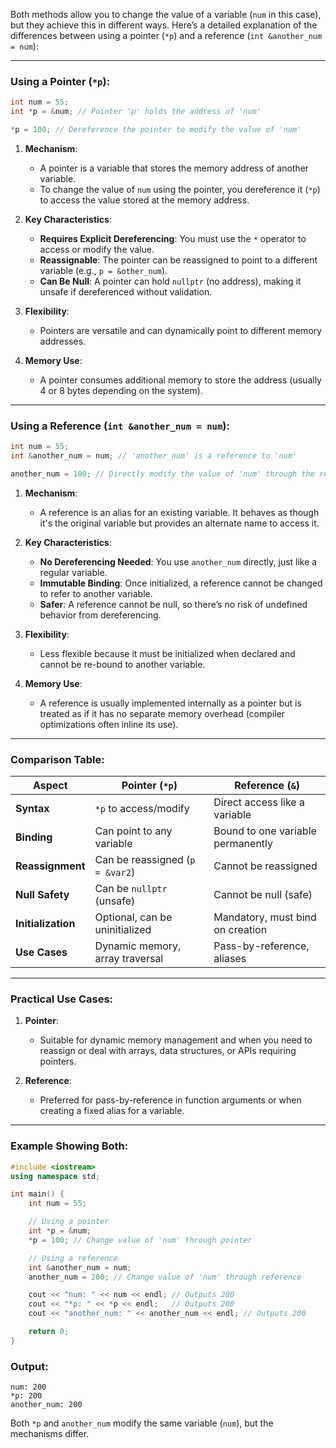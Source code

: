 Both methods allow you to change the value of a variable (`num` in this case), but they achieve this in different ways. Here’s a detailed explanation of the differences between using a pointer (`*p`) and a reference (`int &another_num = num`):

---

### Using a Pointer (`*p`):

```cpp
int num = 55;
int *p = &num; // Pointer 'p' holds the address of 'num'

*p = 100; // Dereference the pointer to modify the value of 'num'
```

1. **Mechanism**:

    - A pointer is a variable that stores the memory address of another variable.
    - To change the value of `num` using the pointer, you dereference it (`*p`) to access the value stored at the memory address.

2. **Key Characteristics**:

    - **Requires Explicit Dereferencing**: You must use the `*` operator to access or modify the value.
    - **Reassignable**: The pointer can be reassigned to point to a different variable (e.g., `p = &other_num`).
    - **Can Be Null**: A pointer can hold `nullptr` (no address), making it unsafe if dereferenced without validation.

3. **Flexibility**:

    - Pointers are versatile and can dynamically point to different memory addresses.

4. **Memory Use**:
    - A pointer consumes additional memory to store the address (usually 4 or 8 bytes depending on the system).

---

### Using a Reference (`int &another_num = num`):

```cpp
int num = 55;
int &another_num = num; // 'another_num' is a reference to 'num'

another_num = 100; // Directly modify the value of 'num' through the reference
```

1. **Mechanism**:

    - A reference is an alias for an existing variable. It behaves as though it's the original variable but provides an alternate name to access it.

2. **Key Characteristics**:

    - **No Dereferencing Needed**: You use `another_num` directly, just like a regular variable.
    - **Immutable Binding**: Once initialized, a reference cannot be changed to refer to another variable.
    - **Safer**: A reference cannot be null, so there’s no risk of undefined behavior from dereferencing.

3. **Flexibility**:

    - Less flexible because it must be initialized when declared and cannot be re-bound to another variable.

4. **Memory Use**:
    - A reference is usually implemented internally as a pointer but is treated as if it has no separate memory overhead (compiler optimizations often inline its use).

---

### Comparison Table:

| **Aspect**         | **Pointer (`*p`)**              | **Reference (`&`)**               |
| ------------------ | ------------------------------- | --------------------------------- |
| **Syntax**         | `*p` to access/modify           | Direct access like a variable     |
| **Binding**        | Can point to any variable       | Bound to one variable permanently |
| **Reassignment**   | Can be reassigned (`p = &var2`) | Cannot be reassigned              |
| **Null Safety**    | Can be `nullptr` (unsafe)       | Cannot be null (safe)             |
| **Initialization** | Optional, can be uninitialized  | Mandatory, must bind on creation  |
| **Use Cases**      | Dynamic memory, array traversal | Pass-by-reference, aliases        |

---

### Practical Use Cases:

1. **Pointer**:

    - Suitable for dynamic memory management and when you need to reassign or deal with arrays, data structures, or APIs requiring pointers.

2. **Reference**:
    - Preferred for pass-by-reference in function arguments or when creating a fixed alias for a variable.

---

### Example Showing Both:

```cpp
#include <iostream>
using namespace std;

int main() {
    int num = 55;

    // Using a pointer
    int *p = &num;
    *p = 100; // Change value of 'num' through pointer

    // Using a reference
    int &another_num = num;
    another_num = 200; // Change value of 'num' through reference

    cout << "num: " << num << endl; // Outputs 200
    cout << "*p: " << *p << endl;   // Outputs 200
    cout << "another_num: " << another_num << endl; // Outputs 200

    return 0;
}
```

### Output:

```
num: 200
*p: 200
another_num: 200
```

Both `*p` and `another_num` modify the same variable (`num`), but the mechanisms differ.
